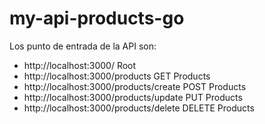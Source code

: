# my-api-products-go

Los punto de entrada de la API son:

- http://localhost:3000/ Root
- http://localhost:3000/products GET Products
- http://localhost:3000/products/create POST Products
- http://localhost:3000/products/update PUT Products
- http://localhost:3000/products/delete DELETE Products
